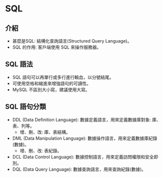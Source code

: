 # SQL

## 介紹
- 甚麼是SQL: 結構化查詢語言(Structured Query Language)。
- SQL 的作用: 客戶端使用 SQL 來操作服務器。

## SQL 語法
- SQL 語句可以再單行或多行進行輸血，以分號結尾。
- 可使用空格和縮進來增強語句的可讀性。
- MySQL 不區別大小寫，建議使用大寫。

## SQL 語句分類
- DDL (Data Definition Language): 數據定義語言，用來定義數據庫對象: 庫、表、列等。
    - 增、刪、改: 庫、表結構。
- DML (Data Manipulation Language): 數據操作語言，用來定義數據庫紀錄(數據)。
    - 增、刪、改: 表紀錄。
- DCL (Data Control Language): 數據控制語言，用來定義訪問權限和安全即別。
- DQL (Data Query Language): 數據查詢語言，用來查詢紀錄(數據)。
